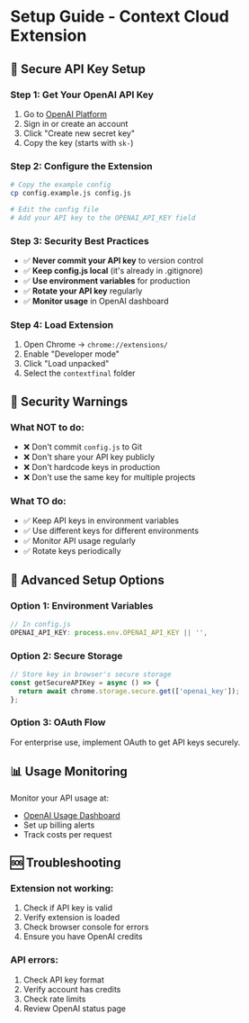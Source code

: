# Setup Guide - Context Cloud Extension

## 🔐 **Secure API Key Setup**

### **Step 1: Get Your OpenAI API Key**
1. Go to [OpenAI Platform](https://platform.openai.com/api-keys)
2. Sign in or create an account
3. Click "Create new secret key"
4. Copy the key (starts with `sk-`)

### **Step 2: Configure the Extension**
```bash
# Copy the example config
cp config.example.js config.js

# Edit the config file
# Add your API key to the OPENAI_API_KEY field
```

### **Step 3: Security Best Practices**
- ✅ **Never commit your API key** to version control
- ✅ **Keep config.js local** (it's already in .gitignore)
- ✅ **Use environment variables** for production
- ✅ **Rotate your API key** regularly
- ✅ **Monitor usage** in OpenAI dashboard

### **Step 4: Load Extension**
1. Open Chrome → `chrome://extensions/`
2. Enable "Developer mode"
3. Click "Load unpacked"
4. Select the `contextfinal` folder

## 🚨 **Security Warnings**

### **What NOT to do:**
- ❌ Don't commit `config.js` to Git
- ❌ Don't share your API key publicly
- ❌ Don't hardcode keys in production
- ❌ Don't use the same key for multiple projects

### **What TO do:**
- ✅ Keep API keys in environment variables
- ✅ Use different keys for different environments
- ✅ Monitor API usage regularly
- ✅ Rotate keys periodically

## 🔧 **Advanced Setup Options**

### **Option 1: Environment Variables**
```javascript
// In config.js
OPENAI_API_KEY: process.env.OPENAI_API_KEY || '',
```

### **Option 2: Secure Storage**
```javascript
// Store key in browser's secure storage
const getSecureAPIKey = async () => {
  return await chrome.storage.secure.get(['openai_key']);
};
```

### **Option 3: OAuth Flow**
For enterprise use, implement OAuth to get API keys securely.

## 📊 **Usage Monitoring**

Monitor your API usage at:
- [OpenAI Usage Dashboard](https://platform.openai.com/usage)
- Set up billing alerts
- Track costs per request

## 🆘 **Troubleshooting**

### **Extension not working:**
1. Check if API key is valid
2. Verify extension is loaded
3. Check browser console for errors
4. Ensure you have OpenAI credits

### **API errors:**
1. Check API key format
2. Verify account has credits
3. Check rate limits
4. Review OpenAI status page 
